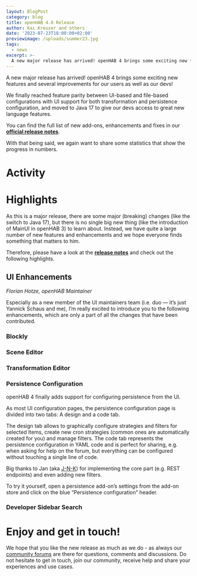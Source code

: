 ```yaml
---
layout: BlogPost
category: blog
title: openHAB 4.0 Release
author: Kai Kreuzer and others
date: '2023-07-23T18:00:00+02:00'
previewimage: /uploads/summer23.jpg
tags:
  - news
excerpt: >-
  A new major release has arrived! openHAB 4 brings some exciting new features and several improvements for our users as well as our devs!
---
```

A new major release has arrived! openHAB 4 brings some exciting new features and several improvements for our users as well as our devs!

We finally reached feature parity between UI-based and file-based configurations with UI support for both transformation and persistence configuration, and moved to Java 17 to give our devs access to great new language features. 

<!-- Write more, see 3.0 release post. Ask @kaikreuzer -->

You can find the full list of new add-ons, enhancements and fixes in our [**official release notes**](https://github.com/openhab/openhab-distro/releases/tag/4.0.0).

With that being said, we again want to share some statistics that show the progress in numbers.

# Activity

<!-- Share some stats about PRs, LOC etc. like in https://www.openhab.org/blog/2022-06-26-openhab-3-3-release.html#activity -->
<!-- Thank major contributors like in https://www.openhab.org/blog/2022-12-19-openhab-3-4-release.html -->

# Highlights

As this is a major release, there are some major (breaking) changes (like the switch to Java 17), but there is no single big new thing (like the introduction of MainUI in openHAB 3) to learn about.
Instead, we have quite a large number of new features and enhancements and we hope everyone finds something that matters to him.

Therefore, please have a look at the [**release notes**](https://github.com/openhab/openhab-distro/releases/tag/4.0.0) and check out the following highlights.

## UI Enhancements

_Florian Hotze, openHAB Maintainer_

Especially as a new member of the UI maintainers team (i.e. duo — it’s just Yannick Schaus and me), I’m really excited to introduce you to the following enhancements, which are only a part of all the changes that have been contributed.

### Blockly

<!-- GraalJS, UoM support. Ask @stefan-hoehn -->

### Scene Editor

### Transformation Editor

### Persistence Configuration

openHAB 4 finally adds support for configuring persistence from the UI.

As most UI configuration pages, the persistence configuration page is divided into two tabs: A design and a code tab.

The design tab allows to graphically configure strategies and filters for selected Items, create new cron strategies (common ones are automatically created for you) and manage filters.
The code tab represents the persistence configuration in YAML code and is perfect for sharing, e.g. when asking for help on the forum, but everything can be configured without touching a single line of code.

Big thanks to Jan (aka [J-N-K](https://github.com/J-N-K)) for implementing the core part (e.g. REST endpoints) and even adding new filters.

<!-- Add image here -->

To try it yourself, open a persistence add-on’s settings from the add-on store and click on the blue “Persistence configuration” header.

### Developer Sidebar Search

# Enjoy and get in touch!

We hope that you like the new release as much as we do - as always our [community forums](https://community.openhab.org/) are there for questions, comments and discussions. Do not hesitate to get in touch, join our community, receive help and share your experiences and use cases.
